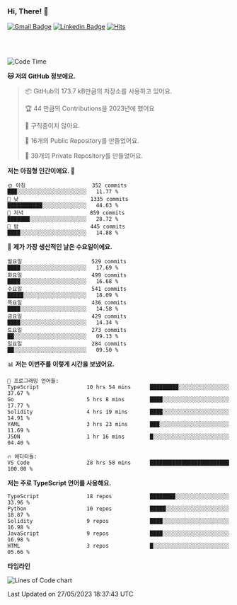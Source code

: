### Hi, There! 👋


[![Gmail Badge](https://img.shields.io/badge/-725psh@gmail.com-c14438?style=flat&logo=Gmail&logoColor=white&link=mailto:725psh@gmail.com)](mailto:725psh@gmail.com) 
[![Linkedin Badge](https://img.shields.io/badge/-soohanpark-0072b1?style=flat&logo=Linkedin&logoColor=white&link=https://www.linkedin.com/in/soohanpark/)](https://www.linkedin.com/in/soohanpark/) 
[![Hits](https://hits.seeyoufarm.com/api/count/incr/badge.svg?url=https%3A%2F%2Fgithub.com%2FSoohan-Park&count_bg=%23000000&title_bg=%23828282&icon=gradle.svg&icon_color=%23FFFFFF&title=Visited&edge_flat=false)](https://hits.seeyoufarm.com)  

<br />
<br />

<!--START_SECTION:waka-->
![Code Time](http://img.shields.io/badge/Code%20Time-933%20hrs%209%20mins-blue)

**🐱 저의 GitHub 정보에요.** 

> 📦 GitHub의 173.7 kB만큼의 저장소를 사용하고 있어요. 
 > 
> 🏆 44 만큼의 Contributions을 2023년에 했어요
 > 
> 🚫 구직중이지 않아요.
 > 
> 📜 16개의 Public Repository를 만들었어요. 
 > 
> 🔑 39개의 Private Repository를 만들었어요. 
 > 
**저는 아침형 인간이에요. 🐤** 

```text
🌞 아침                     352 commits         ███░░░░░░░░░░░░░░░░░░░░░░   11.77 % 
🌆 낮　                     1335 commits        ███████████░░░░░░░░░░░░░░   44.63 % 
🌃 저녁                     859 commits         ███████░░░░░░░░░░░░░░░░░░   28.72 % 
🌙 밤　                     445 commits         ████░░░░░░░░░░░░░░░░░░░░░   14.88 % 
```
📅 **제가 가장 생산적인 날은 수요일이에요.** 

```text
월요일                      529 commits         ████░░░░░░░░░░░░░░░░░░░░░   17.69 % 
화요일                      499 commits         ████░░░░░░░░░░░░░░░░░░░░░   16.68 % 
수요일                      541 commits         █████░░░░░░░░░░░░░░░░░░░░   18.09 % 
목요일                      436 commits         ████░░░░░░░░░░░░░░░░░░░░░   14.58 % 
금요일                      429 commits         ████░░░░░░░░░░░░░░░░░░░░░   14.34 % 
토요일                      273 commits         ██░░░░░░░░░░░░░░░░░░░░░░░   09.13 % 
일요일                      284 commits         ██░░░░░░░░░░░░░░░░░░░░░░░   09.50 % 
```


📊 **저는 이번주를 이렇게 시간을 보냈어요.** 

```text
💬 프로그래밍 언어들: 
TypeScript               10 hrs 54 mins      █████████░░░░░░░░░░░░░░░░   37.67 % 
Go                       5 hrs 8 mins        ████░░░░░░░░░░░░░░░░░░░░░   17.77 % 
Solidity                 4 hrs 19 mins       ████░░░░░░░░░░░░░░░░░░░░░   14.91 % 
YAML                     3 hrs 23 mins       ███░░░░░░░░░░░░░░░░░░░░░░   11.69 % 
JSON                     1 hr 16 mins        █░░░░░░░░░░░░░░░░░░░░░░░░   04.40 % 

🔥 에디터들: 
VS Code                  28 hrs 58 mins      █████████████████████████   100.00 % 
```

**저는 주로 TypeScript 언어를 사용해요.** 

```text
TypeScript               18 repos            ████████░░░░░░░░░░░░░░░░░   33.96 % 
Python                   10 repos            █████░░░░░░░░░░░░░░░░░░░░   18.87 % 
Solidity                 9 repos             ████░░░░░░░░░░░░░░░░░░░░░   16.98 % 
JavaScript               9 repos             ████░░░░░░░░░░░░░░░░░░░░░   16.98 % 
HTML                     3 repos             █░░░░░░░░░░░░░░░░░░░░░░░░   05.66 % 
```



**타임라인**

![Lines of Code chart](https://raw.githubusercontent.com/Soohan-Park/Soohan-Park/master/assets/bar_graph.png)


 Last Updated on 27/05/2023 18:37:43 UTC
<!--END_SECTION:waka-->
